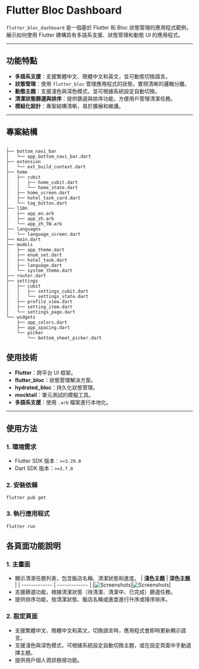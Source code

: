 # Flutter Bloc Dashboard

`flutter_bloc_dashboard` 是一個基於 Flutter 和 Bloc 狀態管理的應用程式範例，展示如何使用 Flutter 建構具有多語系支援、狀態管理和動態 UI 的應用程式。

---

## 功能特點

- **多語系支援**：支援繁體中文、簡體中文和英文，並可動態切換語言。
- **狀態管理**：使用 `flutter_bloc` 管理應用程式的狀態，實現清晰的邏輯分離。
- **動態主題**：支援淺色與深色模式，並可根據系統設定自動切換。
- **清潔狀態篩選與排序**：提供篩選與排序功能，方便用戶管理清潔任務。
- **模組化設計**：專案結構清晰，易於擴展和維護。

---

## 專案結構

```
.
├── bottom_navi_bar
│   └── app_bottom_navi_bar.dart
├── extension
│   └── ext_build_context.dart
├── home
│   ├── cubit
│   │   ├── home_cubit.dart
│   │   └── home_state.dart
│   ├── home_screen.dart
│   ├── hotel_task_card.dart
│   └── tag_button.dart
├── l10n
│   ├── app_en.arb
│   ├── app_zh.arb
│   └── app_zh_TW.arb
├── languages
│   └── language_screen.dart
├── main.dart
├── models
│   ├── app_theme.dart
│   ├── enum_set.dart
│   ├── hotel_task.dart
│   ├── language.dart
│   └── system_theme.dart
├── router.dart
├── settings
│   ├── cubit
│   │   ├── settings_cubit.dart
│   │   └── settings_state.dart
│   ├── profile_view.dart
│   ├── setting_item.dart
│   └── settings_page.dart
└── widgets
    ├── app_colors.dart
    ├── app_spacing.dart
    └── picker
        └── bottom_sheet_picker.dart
```

## 使用技術

- **Flutter**：跨平台 UI 框架。
- **flutter_bloc**：狀態管理解決方案。
- **hydrated_bloc**：持久化狀態管理。
- **mocktail**：單元測試的模擬工具。
- **多語系支援**：使用 `.arb` 檔案進行本地化。

---

## 使用方法

### 1. 環境需求

- Flutter SDK 版本：`>=3.29.0`
- Dart SDK 版本：`>=3.7.0`

### 2. 安裝依賴

```
flutter pub get
```

### 3. 執行應用程式

```
flutter run
```

## 各頁面功能說明

### 1. 主畫面
- 顯示清潔任務列表，包含飯店名稱、清潔狀態和進度。
| **淺色主題** | **深色主題** |
| ------------- | ------------- |
|![Screenshots](screenshots/home_light_theme.png)|![Screenshots](screenshots/home_dark_theme.png)|
- 支援篩選功能，根據清潔狀態（待清潔、清潔中、已完成）篩選任務。
- 提供排序功能，按清潔狀態、飯店名稱或進度進行升序或降序排序。

### 2. 設定頁面
- 支援繁體中文、簡體中文和英文，切換語言時，應用程式會即時更新顯示語言。
- 支援淺色與深色模式，可根據系統設定自動切換主題，或在設定頁面中手動選擇主題。
- 提供用戶個人資訊檢視功能。

